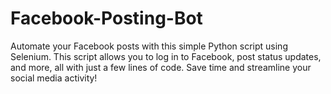 # Facebook-Posting-Bot
Automate your Facebook posts with this simple Python script using Selenium. This script allows you to log in to Facebook, post status updates, and more, all with just a few lines of code. Save time and streamline your social media activity!
